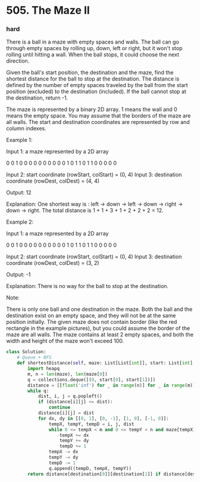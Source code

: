 # 505. The Maze II
### hard
There is a ball in a maze with empty spaces and walls. The ball can go through empty spaces by rolling up, down, left or right, but it won't stop rolling until hitting a wall. When the ball stops, it could choose the next direction.

Given the ball's start position, the destination and the maze, find the shortest distance for the ball to stop at the destination. The distance is defined by the number of empty spaces traveled by the ball from the start position (excluded) to the destination (included). If the ball cannot stop at the destination, return -1.

The maze is represented by a binary 2D array. 1 means the wall and 0 means the empty space. You may assume that the borders of the maze are all walls. The start and destination coordinates are represented by row and column indexes.

 

Example 1:

Input 1: a maze represented by a 2D array

0 0 1 0 0
0 0 0 0 0
0 0 0 1 0
1 1 0 1 1
0 0 0 0 0

Input 2: start coordinate (rowStart, colStart) = (0, 4)
Input 3: destination coordinate (rowDest, colDest) = (4, 4)

Output: 12

Explanation: One shortest way is : left -> down -> left -> down -> right -> down -> right.
             The total distance is 1 + 1 + 3 + 1 + 2 + 2 + 2 = 12.

Example 2:

Input 1: a maze represented by a 2D array

0 0 1 0 0
0 0 0 0 0
0 0 0 1 0
1 1 0 1 1
0 0 0 0 0

Input 2: start coordinate (rowStart, colStart) = (0, 4)
Input 3: destination coordinate (rowDest, colDest) = (3, 2)

Output: -1

Explanation: There is no way for the ball to stop at the destination.

 

Note:

There is only one ball and one destination in the maze.
Both the ball and the destination exist on an empty space, and they will not be at the same position initially.
The given maze does not contain border (like the red rectangle in the example pictures), but you could assume the border of the maze are all walls.
The maze contains at least 2 empty spaces, and both the width and height of the maze won't exceed 100.

```python
class Solution:
    # Queue + BFS
    def shortestDistance(self, maze: List[List[int]], start: List[int], destination: List[int]) -> int:
        import heapq        
        m, n = len(maze), len(maze[0])
        q = collections.deque([(0, start[0], start[1])])
        distance = [[float('inf') for _ in range(n)] for _ in range(m)]
        while q:
            dist, i, j = q.popleft()
            if (distance[i][j] <= dist):
                continue
            distance[i][j] = dist
            for dx, dy in [[0, 1], [0, -1], [1, 0], [-1, 0]]:
                tempX, tempY, tempD = i, j, dist
                while 0 <= tempX < m and 0 <= tempY < n and maze[tempX][tempY] != 1:
                    tempX += dx
                    tempY += dy
                    tempD += 1
                tempX -= dx
                tempY -= dy
                tempD -= 1
                q.append((tempD, tempX, tempY))
        return distance[destination[0]][destination[1]] if distance[destination[0]][destination[1]] != float('inf') else -1
                    
        
```